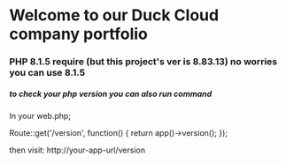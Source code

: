 # Welcome to our Duck Cloud company portfolio

### PHP 8.1.5 require (but this project's ver is 8.83.13) no worries you can use 8.1.5

##### to check your php version you can also run command

In your web.php;

Route::get('/version', function() {
    return app()->version();
});

then visit: http://your-app-url/version
